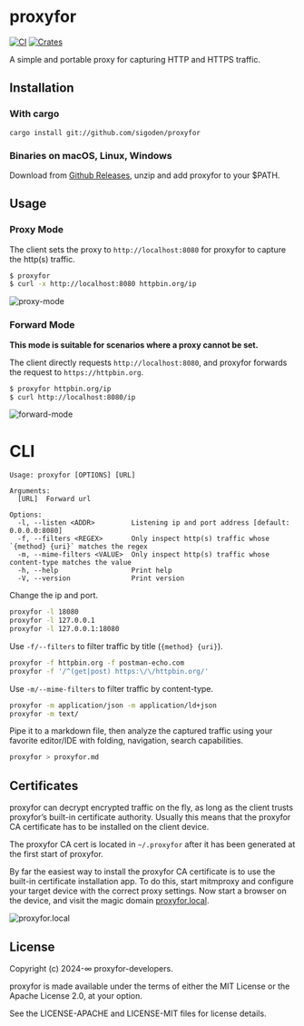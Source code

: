 # proxyfor

[![CI](https://github.com/sigoden/proxyfor/actions/workflows/ci.yaml/badge.svg)](https://github.com/sigoden/proxyfor/actions/workflows/ci.yaml)
[![Crates](https://img.shields.io/crates/v/proxyfor.svg)](https://crates.io/crates/proxyfor)

A simple and portable proxy for capturing HTTP and HTTPS traffic.

## Installation

### With cargo

```
cargo install git://github.com/sigoden/proxyfor
```

### Binaries on macOS, Linux, Windows

Download from [Github Releases](https://github.com/sigoden/proxyfor/releases), unzip and add proxyfor to your $PATH.

## Usage

### Proxy Mode

The client sets the proxy to `http://localhost:8080` for proxyfor to capture the http(s) traffic.

```sh
$ proxyfor
$ curl -x http://localhost:8080 httpbin.org/ip
```

![proxy-mode](https://github.com/sigoden/proxyfor/assets/4012553/3649172b-5f8c-40ee-8600-d965eeecc924)

### Forward Mode

**This mode is suitable for scenarios where a proxy cannot be set.**

The client directly requests `http://localhost:8080`, and proxyfor forwards the request to `https://httpbin.org`.

```sh
$ proxyfor httpbin.org/ip
$ curl http://localhost:8080/ip
```

![forward-mode](https://github.com/sigoden/proxyfor/assets/4012553/74e54b98-92fb-45bb-8d87-3f18e3596a00)

# CLI

```
Usage: proxyfor [OPTIONS] [URL]

Arguments:
  [URL]  Forward url

Options:
  -l, --listen <ADDR>         Listening ip and port address [default: 0.0.0.0:8080]
  -f, --filters <REGEX>       Only inspect http(s) traffic whose `{method} {uri}` matches the regex
  -m, --mime-filters <VALUE>  Only inspect http(s) traffic whose content-type matches the value
  -h, --help                  Print help
  -V, --version               Print version
```

Change the ip and port.

```sh
proxyfor -l 18080
proxyfor -l 127.0.0.1
proxyfor -l 127.0.0.1:18080
```

Use `-f/--filters` to filter traffic by title (`{method} {uri}`).

```sh
proxyfor -f httpbin.org -f postman-echo.com
proxyfor -f '/^(get|post) https:\/\/httpbin.org/'       
```

Use `-m/--mime-filters` to filter traffic by content-type.

```sh
proxyfor -m application/json -m application/ld+json
proxyfor -m text/
```

Pipe it to a markdown file, then analyze the captured traffic using your favorite editor/IDE with folding, navigation, search capabilities.

```sh
proxyfor > proxyfor.md
```

## Certificates

proxyfor can decrypt encrypted traffic on the fly, as long as the client trusts proxyfor’s built-in certificate authority. Usually this means that the proxyfor CA certificate has to be installed on the client device.

The proxyfor CA cert is located in `~/.proxyfor` after it has been generated at the first start of proxyfor.

By far the easiest way to install the proxyfor CA certificate is to use the built-in certificate installation app.
To do this, start mitmproxy and configure your target device with the correct proxy settings.
Now start a browser on the device, and visit the magic domain [proxyfor.local](http://proxyfor.local).

![proxyfor.local](https://github.com/sigoden/proxyfor/assets/4012553/a5276872-8ab1-4794-9e97-ac7038ca5e4a)

## License

Copyright (c) 2024-∞ proxyfor-developers.

proxyfor is made available under the terms of either the MIT License or the Apache License 2.0, at your option.

See the LICENSE-APACHE and LICENSE-MIT files for license details.